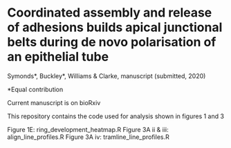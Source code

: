 # Coordinated assembly and release of adhesions builds apical junctional belts during de novo polarisation of an epithelial tube

Symonds*, Buckley*, Williams & Clarke, manuscript (submitted, 2020)

*Equal contribution

Current manuscript is on bioRxiv

This repository contains the code used for analysis shown in figures 1 and 3

Figure 1E: ring_development_heatmap.R
Figure 3A ii & iii: align_line_profiles.R
Figure 3A iv: tramline_line_profiles.R

